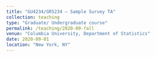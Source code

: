 ```yaml
---
title: "GU4234/GR5234 – Sample Survey TA"
collection: teaching
type: "Graduate/ Undergraduate course"
permalink: /teaching/2020-09-fall
venue: "Columbia University, Department of Statistics"
date: 2020-09-01
location: "New York, NY"
---
```

